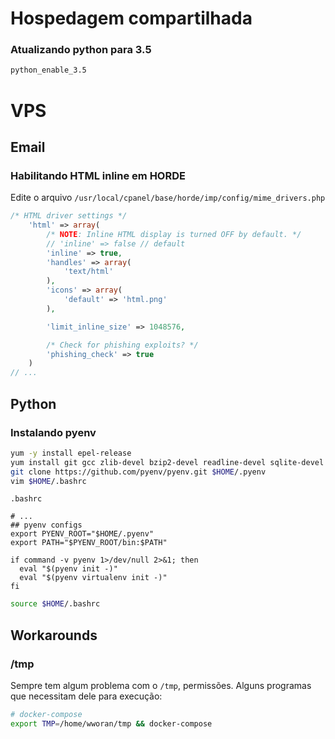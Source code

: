 # Hospedagem compartilhada

### Atualizando python para 3.5
```sh
python_enable_3.5
```

# VPS

## Email

### Habilitando HTML inline em HORDE

Edite o arquivo `/usr/local/cpanel/base/horde/imp/config/mime_drivers.php`

```php
/* HTML driver settings */
    'html' => array(
        /* NOTE: Inline HTML display is turned OFF by default. */
        // 'inline' => false // default
        'inline' => true,
        'handles' => array(
            'text/html'
        ),
	    'icons' => array(
            'default' => 'html.png'
        ),

	    'limit_inline_size' => 1048576,

        /* Check for phishing exploits? */
        'phishing_check' => true
    )
// ...
```

## Python

### Instalando pyenv

```sh
yum -y install epel-release
yum install git gcc zlib-devel bzip2-devel readline-devel sqlite-devel openssl-devel
git clone https://github.com/pyenv/pyenv.git $HOME/.pyenv
vim $HOME/.bashrc
```

`.bashrc`
```
# ...
## pyenv configs
export PYENV_ROOT="$HOME/.pyenv"
export PATH="$PYENV_ROOT/bin:$PATH"

if command -v pyenv 1>/dev/null 2>&1; then
  eval "$(pyenv init -)"
  eval "$(pyenv virtualenv init -)"
fi
```

```sh
source $HOME/.bashrc
```

## Workarounds

### /tmp
Sempre tem algum problema com o `/tmp`, permissões. Alguns programas que necessitam dele para execução:
```sh
# docker-compose
export TMP=/home/wworan/tmp && docker-compose
```